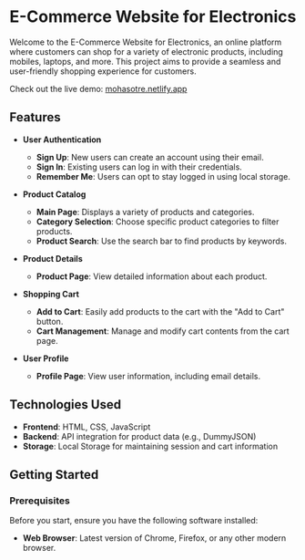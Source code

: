 # E-Commerce Website for Electronics

Welcome to the E-Commerce Website for Electronics, an online platform where customers can shop for a variety of electronic products, including mobiles, laptops, and more. This project aims to provide a seamless and user-friendly shopping experience for customers.

Check out the live demo: [mohasotre.netlify.app](https://mohasotre.netlify.app)

## Features

- **User Authentication**
  - **Sign Up**: New users can create an account using their email.
  - **Sign In**: Existing users can log in with their credentials.
  - **Remember Me**: Users can opt to stay logged in using local storage.

- **Product Catalog**
  - **Main Page**: Displays a variety of products and categories.
  - **Category Selection**: Choose specific product categories to filter products.
  - **Product Search**: Use the search bar to find products by keywords.

- **Product Details**
  - **Product Page**: View detailed information about each product.

- **Shopping Cart**
  - **Add to Cart**: Easily add products to the cart with the "Add to Cart" button.
  - **Cart Management**: Manage and modify cart contents from the cart page.

- **User Profile**
  - **Profile Page**: View user information, including email details.

## Technologies Used

- **Frontend**: HTML, CSS, JavaScript
- **Backend**: API integration for product data (e.g., DummyJSON)
- **Storage**: Local Storage for maintaining session and cart information

## Getting Started

### Prerequisites

Before you start, ensure you have the following software installed:

- **Web Browser**: Latest version of Chrome, Firefox, or any other modern browser.